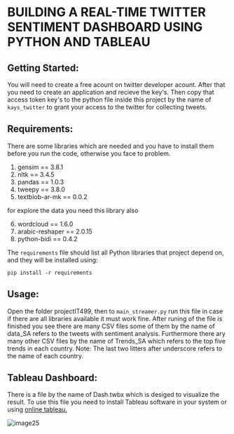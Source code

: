 # BUILDING A REAL-TIME TWITTER SENTIMENT DASHBOARD USING PYTHON AND TABLEAU
 


## Getting Started:

You will need to create a free acount on twitter developer acount. After that you need to create an application and recieve the key's. Then copy that access token key's to the python file inside this project by the name of `kays_twitter` to grant your access to the twitter for collecting tweets.


## Requirements:

There are some libraries which are needed and you have to install them before you run the code, otherwise you face to problem.

1. gensim == 3.8.1
2. nltk == 3.4.5
3. pandas == 1.0.3
4. tweepy == 3.8.0
5. textblob-ar-mk == 0.0.2

for explore the data you need this library also 

6. wordcloud == 1.6.0
7. arabic-reshaper == 2.0.15
8. python-bidi == 0.4.2

The `requirements` file should list all Python libraries that project
depend on, and they will be installed using:

```
pip install -r requirements
```

## Usage:

Open the folder projectIT499, then to `main_streamer.py` run this file in case if there are all libraries available it must work fine. After runing of the file is finished you see there are many CSV files some of them by the name of data_SA refers to the tweets with sentiment analysis. Furthermore there ary many other CSV files by the name of Trends_SA which refers to the top five trends in each country.
Note: The last two litters after underscore refers to the name of each country.


## Tableau Dashboard: 
There is a file by the name of Dash.twbx which is desiged to visualize the result. To use this file you need to install Tableau software in your system or using [online tableau.](https://eu-west-1a.online.tableau.com/#/site/shams456778/workbooks/320661?:origin=card_share_link)

![image25](https://user-images.githubusercontent.com/52973147/78813443-ac10d280-79d5-11ea-8bad-7a8f323518d7.png)



